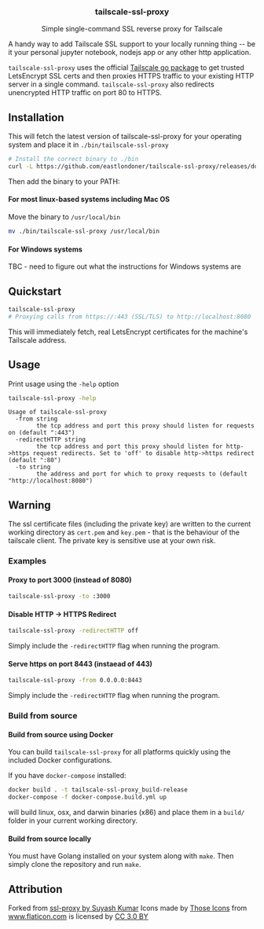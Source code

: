 <p align="center">
  <h3 align="center">tailscale-ssl-proxy</h3>
  <p align="center">Simple single-command SSL reverse proxy for Tailscale<p>
</p>

A handy way to add Tailscale SSL support to your locally running thing -- be it your personal jupyter notebook, nodejs app or any other http application. 

`tailscale-ssl-proxy` uses the official <a href="https://pkg.go.dev/tailscale.com">Tailscale go package</a> to get trusted LetsEncrypt SSL certs and then proxies HTTPS traffic to your existing HTTP server in a single command. `tailscale-ssl-proxy` also redirects unencrypted HTTP traffic on port 80 to HTTPS.

## Installation

This will fetch the latest version of tailscale-ssl-proxy for your operating system and place it in `./bin/tailscale-ssl-proxy`

```sh
# Install the correct binary to ./bin
curl -L https://github.com/eastlondoner/tailscale-ssl-proxy/releases/download/v0.0.4/install-tailscale-ssl-proxy.sh | sh -s

```

Then add the binary to your PATH:

#### For most linux-based systems including Mac OS

Move the binary to `/usr/local/bin`

```sh
mv ./bin/tailscale-ssl-proxy /usr/local/bin
```

#### For Windows systems

TBC - need to figure out what the instructions for Windows systems are

## Quickstart

```sh
tailscale-ssl-proxy
# Proxying calls from https://:443 (SSL/TLS) to http://localhost:8080
```
This will immediately fetch, real LetsEncrypt certificates for the machine's Tailscale address.

## Usage

Print usage using the `-help` option

```sh
tailscale-ssl-proxy -help
```

```
Usage of tailscale-ssl-proxy
  -from string
    	the tcp address and port this proxy should listen for requests on (default ":443")
  -redirectHTTP string
    	the tcp address and port this proxy should listen for http->https request redirects. Set to 'off' to disable http->https redirect (default ":80")
  -to string
    	the address and port for which to proxy requests to (default "http://localhost:8080")
```

## Warning

The ssl certificate files (including the private key) are written to the current working directory as `cert.pem` and `key.pem` - that is the behaviour of the tailscale client. The private key is sensitive use at your own risk.

### Examples

#### Proxy to port 3000 (instead of 8080)

```sh
tailscale-ssl-proxy -to :3000
```

#### Disable HTTP -> HTTPS Redirect

```sh
tailscale-ssl-proxy -redirectHTTP off
```
Simply include the `-redirectHTTP` flag when running the program.

#### Serve https on port 8443 (instaead of 443)

```sh
tailscale-ssl-proxy -from 0.0.0.0:8443
```
Simply include the `-redirectHTTP` flag when running the program.

### Build from source 
#### Build from source using Docker
You can build `tailscale-ssl-proxy` for all platforms quickly using the included Docker configurations.

If you have `docker-compose` installed:
```sh
docker build . -t tailscale-ssl-proxy_build-release
docker-compose -f docker-compose.build.yml up
```
will build linux, osx, and darwin binaries (x86) and place them in a `build/` folder in your current working directory.

#### Build from source locally
You must have Golang installed on your system along with `make`. Then simply clone the repository and run `make`. 

## Attribution
Forked from <a href="https://github.com/suyashkumar/ssl-proxy">ssl-proxy by Suyash Kumar</a>
Icons made by <a href="https://www.flaticon.com/authors/those-icons" title="Those Icons">Those Icons</a> from <a href="https://www.flaticon.com/" title="Flaticon">www.flaticon.com</a> is licensed by <a href="http://creativecommons.org/licenses/by/3.0/" title="Creative Commons BY 3.0" target="_blank">CC 3.0 BY</a>
